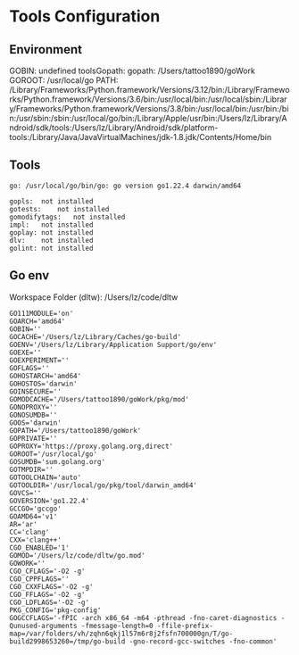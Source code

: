 # Tools Configuration


## Environment

GOBIN: undefined
toolsGopath: 
gopath: /Users/tattoo1890/goWork
GOROOT: /usr/local/go
PATH: /Library/Frameworks/Python.framework/Versions/3.12/bin:/Library/Frameworks/Python.framework/Versions/3.6/bin:/usr/local/bin:/usr/local/sbin:/Library/Frameworks/Python.framework/Versions/3.8/bin:/usr/local/bin:/usr/bin:/bin:/usr/sbin:/sbin:/usr/local/go/bin:/Library/Apple/usr/bin:/Users/lz/Library/Android/sdk/tools:/Users/lz/Library/Android/sdk/platform-tools:/Library/Java/JavaVirtualMachines/jdk-1.8.jdk/Contents/Home/bin

## Tools

	go:	/usr/local/go/bin/go: go version go1.22.4 darwin/amd64

	gopls:	not installed
	gotests:	not installed
	gomodifytags:	not installed
	impl:	not installed
	goplay:	not installed
	dlv:	not installed
	golint:	not installed

## Go env

Workspace Folder (dltw): /Users/lz/code/dltw

	GO111MODULE='on'
	GOARCH='amd64'
	GOBIN=''
	GOCACHE='/Users/lz/Library/Caches/go-build'
	GOENV='/Users/lz/Library/Application Support/go/env'
	GOEXE=''
	GOEXPERIMENT=''
	GOFLAGS=''
	GOHOSTARCH='amd64'
	GOHOSTOS='darwin'
	GOINSECURE=''
	GOMODCACHE='/Users/tattoo1890/goWork/pkg/mod'
	GONOPROXY=''
	GONOSUMDB=''
	GOOS='darwin'
	GOPATH='/Users/tattoo1890/goWork'
	GOPRIVATE=''
	GOPROXY='https://proxy.golang.org,direct'
	GOROOT='/usr/local/go'
	GOSUMDB='sum.golang.org'
	GOTMPDIR=''
	GOTOOLCHAIN='auto'
	GOTOOLDIR='/usr/local/go/pkg/tool/darwin_amd64'
	GOVCS=''
	GOVERSION='go1.22.4'
	GCCGO='gccgo'
	GOAMD64='v1'
	AR='ar'
	CC='clang'
	CXX='clang++'
	CGO_ENABLED='1'
	GOMOD='/Users/lz/code/dltw/go.mod'
	GOWORK=''
	CGO_CFLAGS='-O2 -g'
	CGO_CPPFLAGS=''
	CGO_CXXFLAGS='-O2 -g'
	CGO_FFLAGS='-O2 -g'
	CGO_LDFLAGS='-O2 -g'
	PKG_CONFIG='pkg-config'
	GOGCCFLAGS='-fPIC -arch x86_64 -m64 -pthread -fno-caret-diagnostics -Qunused-arguments -fmessage-length=0 -ffile-prefix-map=/var/folders/vh/zqhn6qkj1l57m6r8j2fsfn700000gn/T/go-build2998653260=/tmp/go-build -gno-record-gcc-switches -fno-common'
	